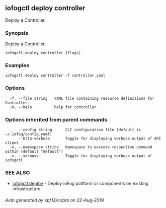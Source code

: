 ## iofogctl deploy controller

Deploy a Controller

### Synopsis

Deploy a Controller.

```
iofogctl deploy controller [flags]
```

### Examples

```
iofogctl deploy controller -f controller.yaml
```

### Options

```
  -f, --file string   YAML file containing resource definitions for Controller
  -h, --help          help for controller
```

### Options inherited from parent commands

```
      --config string      CLI configuration file (default is ~/.iofog/config.yaml)
      --http-verbose       Toggle for displaying verbose output of API client
  -n, --namespace string   Namespace to execute respective command within (default "default")
  -v, --verbose            Toggle for displaying verbose output of iofogctl
```

### SEE ALSO

* [iofogctl deploy](iofogctl_deploy.md)	 - Deploy ioFog platform or components on existing infrastructure

###### Auto generated by spf13/cobra on 22-Aug-2019
